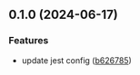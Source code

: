 ## 0.1.0 (2024-06-17)


### Features

* update jest config ([b626785](https://github.com/tiavina-mika/password-strength-input/commit/b626785cbcbd8d30dc4eab4e9151165f7fe55973))

